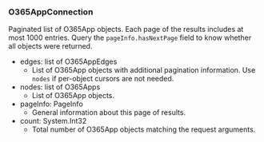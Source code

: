 ### O365AppConnection
Paginated list of O365App objects. Each page of the results includes at most 1000 entries. Query the `pageInfo.hasNextPage` field to know whether all objects were returned.

- edges: list of O365AppEdges
  - List of O365App objects with additional pagination information. Use `nodes` if per-object cursors are not needed.
- nodes: list of O365Apps
  - List of O365App objects.
- pageInfo: PageInfo
  - General information about this page of results.
- count: System.Int32
  - Total number of O365App objects matching the request arguments.
